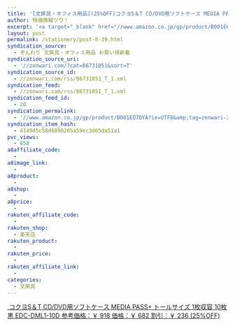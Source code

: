 ```yaml
---
title: '[文房具・オフィス用品](25%OFF)コクヨS＆T CD/DVD用ソフトケース MEDIA PASS+ トールサイズ 1枚収容 10枚 黒 EDC-DML1-10D ￥682'
author: 特価情報ツウ！
excerpt: '<a target="_blank" href="//www.amazon.co.jp/gp/product/B001EQ7DYA?ie=UTF8&amp;tag=zonwari-22&amp;linkCode=as2&amp;camp=247&amp;creative=7399&amp;creativeASIN=B001EQ7DYA"><img src="//ecx.images-amazon.com/images/I/51dneYIYu6L._SL100_.jpg"><br>&#12467;&#12463;&#12520;S&#65286;T CD/DVD&#29992;&#12477;&#12501;&#12488;&#12465;&#12540;&#12473; MEDIA PASS+ &#12488;&#12540;&#12523;&#12469;&#12452;&#12474; 1&#26522;&#21454;&#23481; 10&#26522; &#40658; EDC-DML1-10D<br>&#21442;&#32771;&#20385;&#26684;&#65306;&#65509; 918<br>&#20385;&#26684;&#65306;&#65509; 682<br>&#21106;&#24341;&#65306;&#65509; 236 (25%OFF)</a>'
layout: post
permalink: /stationery/post-0-39.html
syndication_source:
  - ぞんわり 文房具・オフィス用品 お買い得新着
syndication_source_uri:
  - '//zonwari.com/?cat=86731051&sort=T'
syndication_source_id:
  - //zonwari.com/rss/86731051_T_1.xml
syndication_feed:
  - //zonwari.com/rss/86731051_T_1.xml
syndication_feed_id:
  - 20
syndication_permalink:
  - '//www.amazon.co.jp/gp/product/B001EQ7DYA?ie=UTF8&amp;tag=zonwari-22&amp;linkCode=as2&amp;camp=247&amp;creative=7399&amp;creativeASIN=B001EQ7DYA'
syndication_item_hash:
  - 4149d5c58d6890205a59ec3d65da51a1
pvc_views:
  - 658
a8affiliate_code:
  -
a8image_link:
  -
a8product:
  -
a8shop:
  -
a8price:
  -
rakuten_affiliate_code:
  -
rakuten_shop:
  - 楽天店
rakuten_product:
  -
rakuten_price:
  -
rakuten_affiliate_link:
  -
categories:
  - 文房具
---
```

[<img src='//i0.wp.com/ecx.images-amazon.com/images/I/51dneYIYu6L._SL150_.jpg?w=546' title="" alt="" data-recalc-dims="1" />
コクヨS＆T CD/DVD用ソフトケース MEDIA PASS+ トールサイズ 1枚収容 10枚 黒 EDC-DML1-10D
参考価格：￥ 918
価格：￥ 682
割引：￥ 236 (25%OFF)][1]

 [1]: //www.amazon.co.jp/gp/product/B001EQ7DYA?ie=UTF8&#038;tag=tokkajohotsu-22&#038;linkCode=as2&#038;camp=247&#038;creative=7399&#038;creativeASIN=B001EQ7DYA